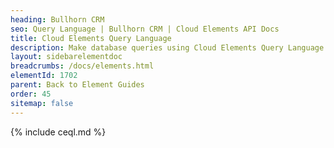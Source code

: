 ```yaml
---
heading: Bullhorn CRM
seo: Query Language | Bullhorn CRM | Cloud Elements API Docs
title: Cloud Elements Query Language
description: Make database queries using Cloud Elements Query Language.
layout: sidebarelementdoc
breadcrumbs: /docs/elements.html
elementId: 1702
parent: Back to Element Guides
order: 45
sitemap: false
---
```


{% include ceql.md %}
